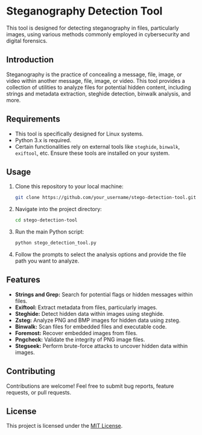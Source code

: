 # Steganography Detection Tool

This tool is designed for detecting steganography in files, particularly images, using various methods commonly employed in cybersecurity and digital forensics.

## Introduction

Steganography is the practice of concealing a message, file, image, or video within another message, file, image, or video. This tool provides a collection of utilities to analyze files for potential hidden content, including strings and metadata extraction, steghide detection, binwalk analysis, and more.

## Requirements

- This tool is specifically designed for Linux systems.
- Python 3.x is required.
- Certain functionalities rely on external tools like `steghide`, `binwalk`, `exiftool`, etc. Ensure these tools are installed on your system.

## Usage

1. Clone this repository to your local machine:

   ```bash
   git clone https://github.com/your_username/stego-detection-tool.git
   ```

2. Navigate into the project directory:

   ```bash
   cd stego-detection-tool
   ```

3. Run the main Python script:

   ```bash
   python stego_detection_tool.py
   ```

4. Follow the prompts to select the analysis options and provide the file path you want to analyze.

## Features

- **Strings and Grep:** Search for potential flags or hidden messages within files.
- **Exiftool:** Extract metadata from files, particularly images.
- **Steghide:** Detect hidden data within images using steghide.
- **Zsteg:** Analyze PNG and BMP images for hidden data using zsteg.
- **Binwalk:** Scan files for embedded files and executable code.
- **Foremost:** Recover embedded images from files.
- **Pngcheck:** Validate the integrity of PNG image files.
- **Stegseek:** Perform brute-force attacks to uncover hidden data within images.

## Contributing

Contributions are welcome! Feel free to submit bug reports, feature requests, or pull requests.

## License

This project is licensed under the [MIT License](LICENSE).
